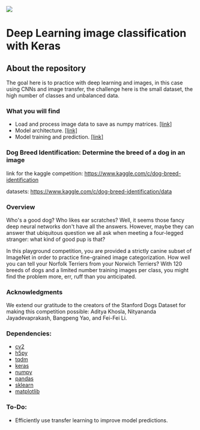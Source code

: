 ![](https://kaggle2.blob.core.windows.net/competitions/kaggle/3333/media/border_collies.png)

# Deep Learning image classification with Keras

## About the repository
The goal here is to practice with deep learning and images, in this case using CNNs and image transfer, the challenge here is the small dataset, the high number of classes and unbalanced data.

### What you will find
* Load and process image data to save as numpy matrices. [[link]](https://github.com/dimitreOliveira/DogBreedKeras/blob/master/dataset.py)
* Model architecture. [[link]](https://github.com/dimitreOliveira/DogBreedKeras/blob/master/model.py)
* Model training and prediction. [[link]](https://github.com/dimitreOliveira/DogBreedKeras/blob/master/main.py)

### Dog Breed Identification: Determine the breed of a dog in an image

link for the kaggle competition: https://www.kaggle.com/c/dog-breed-identification

datasets: https://www.kaggle.com/c/dog-breed-identification/data

### Overview
Who's a good dog? Who likes ear scratches? Well, it seems those fancy deep neural networks don't have all the answers. However, maybe they can answer that ubiquitous question we all ask when meeting a four-legged stranger: what kind of good pup is that?

In this playground competition, you are provided a strictly canine subset of ImageNet in order to practice fine-grained image categorization. How well you can tell your Norfolk Terriers from your Norwich Terriers? With 120 breeds of dogs and a limited number training images per class, you might find the problem more, err, ruff than you anticipated.

### Acknowledgments
We extend our gratitude to the creators of the Stanford Dogs Dataset for making this competition possible: Aditya Khosla, Nityananda Jayadevaprakash, Bangpeng Yao, and Fei-Fei Li.

### Dependencies:
* [cv2](https://opencv-python-tutroals.readthedocs.io/en/latest/index.html)
* [h5py](https://www.h5py.org/)
* [tqdm](https://tqdm.github.io/)
* [keras](https://keras.io/)
* [numpy](http://www.numpy.org/)
* [pandas](http://pandas.pydata.org/)
* [sklearn](https://scikit-learn.org/stable/)
* [matplotlib](http://matplotlib.org/)

### To-Do:
* Efficiently use transfer learning to improve model predictions.
